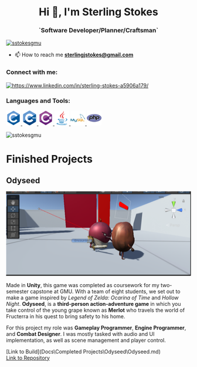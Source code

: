 <h1 align="center">Hi 👋, I'm Sterling Stokes</h1>
<h3 align="center">`Software Developer/Planner/Craftsman`</h3>

<p align="left"> <a href="https://github.com/ryo-ma/github-profile-trophy"><img src="https://github-profile-trophy.vercel.app/?username=sstokesgmu" alt="sstokesgmu" /></a> </p>

- 📫 How to reach me **sterlingjstokes@gmail.com**

<h3 align="left">Connect with me:</h3>
<p align="left">
<a href="https://www.linkedin.com/in/sterling-stokes-a5906a179/" target="blank"><img align="center" src="https://raw.githubusercontent.com/rahuldkjain/github-profile-readme-generator/master/src/images/icons/Social/linked-in-alt.svg" alt="https://www.linkedin.com/in/sterling-stokes-a5906a179/" height="30" width="40" /></a>
</p>

<h3 align="left">Languages and Tools:</h3>
<p align="left"> <a href="https://www.cprogramming.com/" target="_blank" rel="noreferrer"> <img src="https://raw.githubusercontent.com/devicons/devicon/master/icons/c/c-original.svg" alt="c" width="40" height="40"/> </a> <a href="https://www.w3schools.com/cpp/" target="_blank" rel="noreferrer"> <img src="https://raw.githubusercontent.com/devicons/devicon/master/icons/cplusplus/cplusplus-original.svg" alt="cplusplus" width="40" height="40"/> </a> <a href="https://www.w3schools.com/cs/" target="_blank" rel="noreferrer"> <img src="https://raw.githubusercontent.com/devicons/devicon/master/icons/csharp/csharp-original.svg" alt="csharp" width="40" height="40"/> </a> <a href="https://www.java.com" target="_blank" rel="noreferrer"> <img src="https://raw.githubusercontent.com/devicons/devicon/master/icons/java/java-original.svg" alt="java" width="40" height="40"/> </a> <a href="https://www.mysql.com/" target="_blank" rel="noreferrer"> <img src="https://raw.githubusercontent.com/devicons/devicon/master/icons/mysql/mysql-original-wordmark.svg" alt="mysql" width="40" height="40"/> </a> <a href="https://www.php.net" target="_blank" rel="noreferrer"> <img src="https://raw.githubusercontent.com/devicons/devicon/master/icons/php/php-original.svg" alt="php" width="40" height="40"/> </a> </p>

<p><img align="center" src="https://github-readme-stats.vercel.app/api/top-langs?username=sstokesgmu&show_icons=true&locale=en&layout=compact" alt="sstokesgmu" /></p>


# Finished Projects


## Odyseed
<p align="center">
   <img src="https://github.com/sstokesgmu/sstokesgmu/blob/main/Docs/Completed%20Projects/Odyseed/pictures/OdyseedTitle.png" alt="Odyseed Screenshot" style="max-width: 100%;">
</p>

Made in **Unity**, this game was completed as coursework for my two-semester capstone at GMU. With a team of eight students, we set out to make a game inspired by _Legend of Zelda: Ocarina of Time_ and _Hollow Night_. **Odyseed**, is a **third-person action-adventure game** in which you take control of the young grape known as **Merlot** who travels the world of Fructerra in his quest to bring safety to his home.  
  
For this project my role was **Gameplay Programmer**, **Engine Programmer**, and **Combat Designer**. I was mostly tasked with audio and UI implementation, as well as scene management and player control.

[Link to Build](Docs\Completed Projects\Odyseed\Odyseed.md)
<br>
[Link to Repository](https://github.com/Notjcvh/Odysseed)

